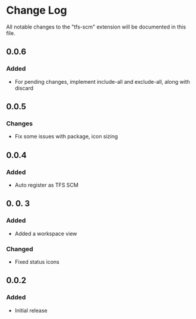 # Change Log

All notable changes to the "tfs-scm" extension will be documented in this file.

## 0.0.6
### Added
* For pending changes, implement include-all and exclude-all, along with discard

## 0.0.5
### Changes
* Fix some issues with package, icon sizing

## 0.0.4
### Added
* Auto register as TFS SCM

## 0. 0. 3
### Added
- Added a workspace view
### Changed
- Fixed status icons

## 0.0.2
### Added
- Initial release
